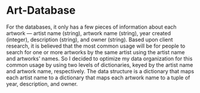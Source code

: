 # Art-Database
For the databases, it only has a few pieces of information about each artwork — artist name (string), artwork name (string), year created (integer), description (string), and owner (string). Based upon client research, it is believed that the most common usage will be for people to search for one or more artworks by the same artist using the artist name and artworks' names. So I decided to optimize my data organization for this common usage by using two levels of dictionaries, keyed by the artist name and artwork name, respectively. The data structure is a dictionary that maps each artist name to a dictionary that maps each artwork name to a tuple of year, description, and owner.
